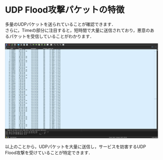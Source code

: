 # UDP Flood攻撃パケットの特徴

多量のUDPパケットを送られていることが確認できます．  
さらに，Timeの部分に注目すると，短時間で大量に送信されており，悪意のあるパケットを受信していることがわかります．

![](../img/pcap/udp/01.png)

以上のことから，UDPパケットを大量に送信し，サービスを妨害するUDP Flood攻撃を受けていることが特定できます．